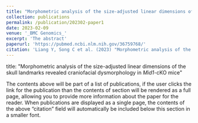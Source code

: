 ```yaml
---
title: "Morphometric analysis of the size-adjusted linear dimensions of the skull landmarks revealed craniofacial dysmorphology in _Mid1_-cKO mice"
collection: publications
permalink: /publication/202302-paper1
date: 2023-02-09
venue: '_BMC Genomics_'
excerpt: 'The abstract'
paperurl: 'https://pubmed.ncbi.nlm.nih.gov/36759768/'
citation: 'Liang Y, Song C et al. (2023) "Morphometric analysis of the size-adjusted linear dimensions of the skull landmarks revealed craniofacial dysmorphology in <i>Mid1</i>-cKO mice"，<i>BMC Genomics</i>.  '
---
```


title: "Morphometric analysis of the size-adjusted linear dimensions of the skull landmarks revealed craniofacial dysmorphology in _Mid1_-cKO mice"


The contents above will be part of a list of publications, if the user clicks the link for the publication than the contents of section will be rendered as a full page, allowing you to provide more information about the paper for the reader. When publications are displayed as a single page, the contents of the above “citation” field will automatically be included below this section in a smaller font.
